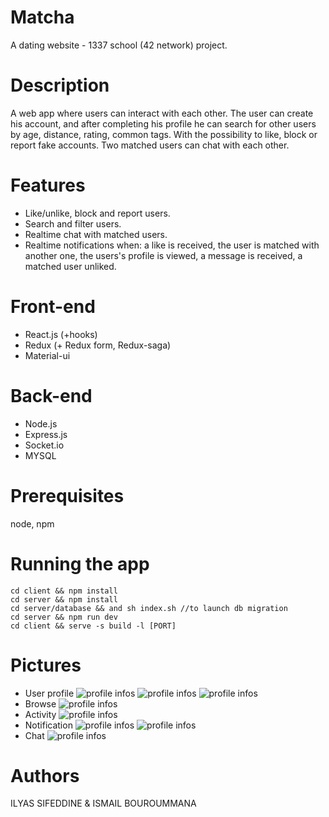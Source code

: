 # Matcha
  A dating website - 1337 school (42 network) project.

# Description
  A web app where users can interact with each other.
The user can create his account, and after completing his profile he can search for other users by age, distance, rating, common tags.
With the possibility to like, block or report fake accounts. Two matched users can chat with each other.

# Features
  * Like/unlike, block and report users.
  * Search and filter users.
  * Realtime chat with matched users.
  * Realtime notifications when: a like is received, the user is matched with another one, the users's profile is viewed, a message is received, a matched user unliked.

# Front-end
  * React.js (+hooks)
  * Redux (+ Redux form, Redux-saga)
  * Material-ui

# Back-end
  * Node.js
  * Express.js
  * Socket.io
  * MYSQL

# Prerequisites
  node, npm

# Running the app
```
cd client && npm install
cd server && npm install
cd server/database && and sh index.sh //to launch db migration
cd server && npm run dev
cd client && serve -s build -l [PORT]
```

# Pictures
* User profile
![profile infos](server/public/images/profile.png)
![profile infos](server/public/images/pics.png)
![profile infos](server/public/images/localis.png)
* Browse
![profile infos](server/public/images/browse.png)
* Activity
![profile infos](server/public/images/activity.png)
* Notification
![profile infos](server/public/images/notif.png)
![profile infos](server/public/images/notif2.png)
* Chat
![profile infos](server/public/images/chat.png)
# Authors
ILYAS SIFEDDINE & ISMAIL BOUROUMMANA
